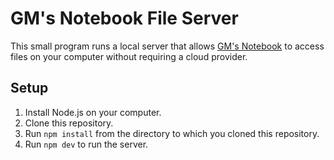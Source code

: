 # GM's Notebook File Server

This small program runs a local server that allows [GM's Notebook](https://www.gmsnotebook.com/) to access files on your computer without requiring a cloud provider.

## Setup

1. Install Node.js on your computer.
2. Clone this repository.
3. Run `npm install` from the directory to which you cloned this repository.
4. Run `npm dev` to run the server.
